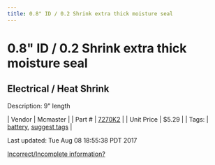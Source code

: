 ```yaml
---
title: 0.8" ID / 0.2 Shrink extra thick moisture seal
---
```


# 0.8" ID / 0.2 Shrink extra thick moisture seal
## Electrical / Heat Shrink
Description: 	9" length 

| Vendor | Mcmaster | 
| Part # | [7270K2](https://www.mcmaster.com/#7270K2) | 
| Unit Price | $5.29 | 
| Tags: | [battery](https://jgermita.github.io/frc-parts/search/?q=battery), [suggest tags](https://docs.google.com/forms/d/e/1FAIpQLSeWyY8v3RgOty-MyWmh9U0iivNYN_molChYyS-0U-o-kOAv_g/viewform) | 

Last updated: Tue Aug 08 18:55:38 PDT 2017

 [Incorrect/Incomplete information?](https://docs.google.com/forms/d/e/1FAIpQLSeWyY8v3RgOty-MyWmh9U0iivNYN_molChYyS-0U-o-kOAv_g/viewform)